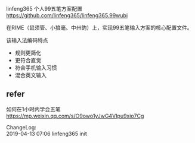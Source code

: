 linfeng365 个人99五笔方案配置  
https://github.com/linfeng365/linfeng365.99wubi

在RIME（鼠须管、小狼毫、中州韵）上，实现99五笔输入方案的核心配置文件。

该输入法编码特点

- 规则更简化
- 更符合直觉
- 符合手机输入习惯
- 混合英文输入


## refer
如何在1小时内学会五笔   https://mp.weixin.qq.com/s/O9owo1yJwG4VIpu9xio7Cg

ChangeLog:  
2019-04-13 07:06 linfeng365 init  
